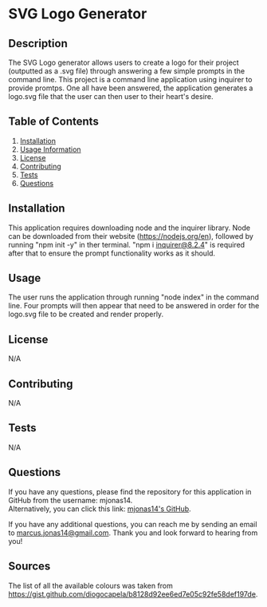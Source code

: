# SVG Logo Generator

 

  ## Description
  The SVG Logo generator allows users to create a logo for their project (outputted as a .svg file) through answering a few simple prompts in the command line. This project is a command line application using inquirer to provide promtps. One all have been answered, the application generates a logo.svg file that the user can then user to their heart's desire. 
  
  ## Table of Contents
  1. [Installation](#installation)
  2. [Usage Information](#usage)
  3. [License](#license)
  4. [Contributing](#contributing)
  5. [Tests](#tests)
  6. [Questions](#questions)

  ## Installation
  This application requires downloading node and  the inquirer library. Node can be downloaded from their website (https://nodejs.org/en), followed by running "npm init -y" in ther terminal. "npm i inquirer@8.2.4" is required after that to ensure the prompt functionality works as it should. 

  ## Usage
  The user runs the application through running "node index" in the command line. Four prompts will then appear that need to be answered in order for the logo.svg file to be created and render properly. 

  ## License
  N/A
    

  ## Contributing
  N/A

  ## Tests
  N/A

  ## Questions
  If you have any questions, please find the repository for this application in GitHub from the username: mjonas14.  
  Alternatively, you can click this link: [mjonas14's GitHub](https://github.com/mjonas14).

  If you have any additional questions, you can reach me by sending an email to marcus.jonas14@gmail.com. Thank you and look forward to hearing from you! 

  ## Sources
  The list of all the available colours was taken from https://gist.github.com/diogocapela/b8128d92ee6ed7e05c92fe58def197de.
  
